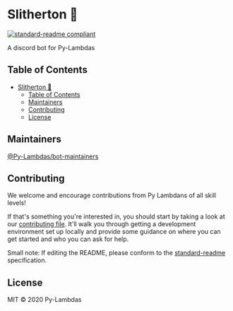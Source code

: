# Slitherton 🐍

[![standard-readme compliant](https://img.shields.io/badge/standard--readme-OK-green.svg?style=flat-square)](https://github.com/RichardLitt/standard-readme)

A discord bot for Py-Lambdas

## Table of Contents

- [Slitherton 🐍](#slitherton-)
  - [Table of Contents](#table-of-contents)
  - [Maintainers](#maintainers)
  - [Contributing](#contributing)
  - [License](#license)

## Maintainers

[@Py-Lambdas/bot-maintainers](https://github.com/Py-Lambdas/teams/bot-maintainers)

## Contributing

We welcome and encourage contributions from Py Lambdans of all skill levels!

If that's something you're interested in, you should start by taking a look at
our [contributing file](CONTRIBUTING.md). It'll walk you through getting a
development environment set up locally and provide some guidance on where you
can get started and who you can ask for help.

Small note: If editing the README, please conform to the
[standard-readme](https://github.com/RichardLitt/standard-readme) specification.

## License

MIT © 2020 Py-Lambdas
